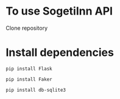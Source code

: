 # To use SogetiInn API
Clone repository

# Install dependencies
```
pip install Flask
```
```
pip install Faker
```
```
pip install db-sqlite3
```
